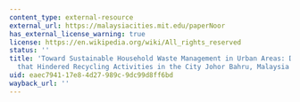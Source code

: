 ```yaml
---
content_type: external-resource
external_url: https://malaysiacities.mit.edu/paperNoor
has_external_license_warning: true
license: https://en.wikipedia.org/wiki/All_rights_reserved
status: ''
title: 'Toward Sustainable Household Waste Management in Urban Areas: Determinants
  that Hindered Recycling Activities in the City Johor Bahru, Malaysia'
uid: eaec7941-17e8-4d27-989c-9dc99d8ff6bd
wayback_url: ''
---
```

